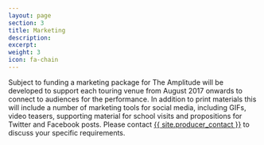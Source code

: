 ```yaml
---
layout: page
section: 3
title: Marketing
description:
excerpt:
weight: 3
icon: fa-chain
---
```

Subject to funding a marketing package for The Amplitude will be developed to support each touring venue from August 2017 onwards to connect to audiences for the performance. In addition to print materials this will include a number of marketing tools for social media, including GIFs, video teasers, supporting material for school visits and propositions for Twitter and Facebook posts.
Please contact <a href="mailto:{{site.producer_email}}">{{ site.producer_contact }}</a> to discuss your specific requirements.
